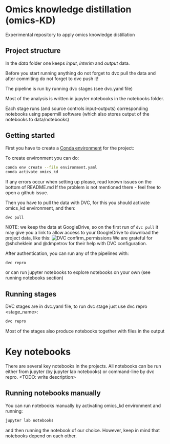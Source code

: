 Omics knowledge distillation (omics-KD)
=============================

Experimental repository to apply omics knowledge distillation

Project structure
-----------------

In the _data_ folder one keeps _input_, _interim_ and _output_ data. 

Before you start running anything do not forget to dvc pull the data and after commiting do not forget to dvc push it!

The pipeline is run by running dvc stages (see dvc.yaml file)

Most of the analysis is written in jupyter notebooks in the notebooks folder.

Each stage runs (and source controls input-outputs) corresponding notebooks using papermill software (which also stores output of the notebooks to data/notebooks)


Getting started
-------------------
First you have to create a [Conda environment](https://docs.conda.io/en/latest/miniconda.html) for the project:

To create environment you can do:
```bash
conda env create --file environment.yaml
conda activate omics_kd
```
If any errors occur when setting up please, read known issues on the bottom of README.md If the problem is not mentioned there - feel free to open a github issue.

Then you have to pull the data with DVC, for this you should activate omics_kd environment, and then:
```
dvc pull
```
NOTE: we keep the data at GoogleDrive, so on the first run of `dvc pull` it may give you a link to allow access to your GoogleDrive to download the project data, like this:
![DVC confirm_permissions](/data/images/dvc_gdrive.png?raw=true "Give Google Drive Permissions") We are grateful for @shcheklein and @dmpetrov for their help with DVC configuration.

After authentication, you can run any of the pipelines with:
```
dvc repro
```
or can run jupyter notebooks to explore notebooks on your own (see running notebooks section)

Running stages
--------------
DVC stages are in dvc.yaml file, to run dvc stage just use dvc repro <stage_name>:
```bash
dvc repro 
```
Most of the stages also produce notebooks together with files in the output

# Key notebooks #

There are several key notebooks in the projects. All notebooks can be run either from jupyter (by jupyter lab notebooks) or command-line by dvc repro.
<TODO: write description>

## Running notebooks manually ##

You can run notebooks manually by activating omics_kd environment and running:
```bash
jupyter lab notebooks
```
and then running the notebook of our choice. 
However, keep in mind that notebooks depend on each other.